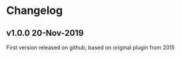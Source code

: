 # Changelog

## v1.0.0 20-Nov-2019

First version released on github, based on original plugin from 2015

